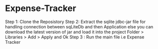 # Expense-Tracker

Step 1: Clone the Reposistory
Step 2: Extract the sqlite jdbc-jar file for handling connection between sqLiteDb and then Application else you can download the latest version of jar and load it into the project Folder > Libraries > Add > Apply and Ok
Step 3 : Run the main file i.e Expense Tracker
